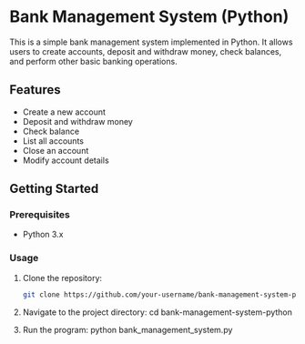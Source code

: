 # Bank Management System (Python)

This is a simple bank management system implemented in Python. It allows users to create accounts, deposit and withdraw money, check balances, and perform other basic banking operations.

## Features

- Create a new account
- Deposit and withdraw money
- Check balance
- List all accounts
- Close an account
- Modify account details

## Getting Started

### Prerequisites

- Python 3.x

### Usage

1. Clone the repository:

   ```bash
   git clone https://github.com/your-username/bank-management-system-python.git

2. Navigate to the project directory:
cd bank-management-system-python

3. Run the program:
python bank_management_system.py
